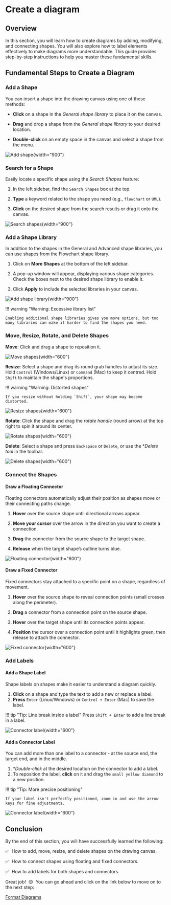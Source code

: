 # Create a diagram

## Overview

In this section, you will learn how to create diagrams by adding, modifying, and connecting shapes. You will also explore how to label elements effectively to make diagrams more understandable. This guide provides step-by-step instructions to help you master these fundamental skills.    

## Fundamental Steps to Create a Diagram

### Add a Shape

You can insert a shape into the drawing canvas using one of these methods:

- **Click** on a shape in the *General shape library* to place it on the canvas.

- **Drag** and drop a shape from the *General shape library* to your desired location.

- **Double-click** on an empty space in the canvas and select a shape from the menu.

![Add shape](assets/create-diagrams/add-shape.gif "How to add a shape"){width="900"}

### Search for a Shape

Easily locate a specific shape using the *Search Shapes* feature:

1. In the left sidebar, find the `Search Shapes` box at the top.

2. **Type** a keyword related to the shape you need (e.g., `flowchart` or `UML`).

3. **Click** on the desired shape from the search results or drag it onto the canvas.

![Search shapes](assets/create-diagrams/search-shapes.gif "How to search for a shape"){width="900"}

### Add a Shape Library

In addition to the shapes in the General and Advanced shape libraries, you can use shapes from the Flowchart shape library.

1. Click on **More Shapes** at the bottom of the left sidebar.

2. A pop-up window will appear, displaying various shape categories. Check the boxes next to the desired shape library to enable it.

3. Click **Apply** to include the selected libraries in your canvas.

![Add shape library](assets/create-diagrams/add-shape-library.gif "How to add a shape library"){width="900"}

!!! warning "Warning: Excessive library list"

    Enabling additional shape libraries gives you more options, but too many libraries can make it harder to find the shapes you need.
    
### Move, Resize, Rotate, and Delete Shapes

**Move**: Click and drag a shape to reposition it.

![Move shapes](assets/create-diagrams/move-shape.gif "How to move a shape"){width="600"}

**Resize**: Select a shape and drag its round grab handles to adjust its size. Hold `Control` (Windows/Linux) or `Command` (Mac) to keep it centred. Hold `Shift` to maintain the shape's proportions.

!!! warning "Warning: Distorted shapes"

    If you resize without holding `Shift`, your shape may become distorted.

![Resize shapes](assets/create-diagrams/resize-shape.gif "How to resize a shape"){width="600"}

**Rotate**:  Click the shape and drag the *rotate handle* (round arrow) at the top right to spin it around its center.

![Rotate shapes](assets/create-diagrams/rotate-shape.gif "How to rotate a shape"){width="600"}

**Delete**: Select a shape and press `Backspace` or `Delete`, or use the **Delete tool* in the toolbar.

![Delete shapes](assets/create-diagrams/delete-shape.gif "How to delete a shape"){width="600"}

### Connect the Shapes

#### Draw a Floating Connector

Floating connectors automatically adjust their position as shapes move or their connecting paths change.

1. **Hover** over the source shape until directional arrows appear.

2. **Move your cursor** over the arrow in the direction you want to create a connection.

3. **Drag** the connector from the source shape to the target shape.

4. **Release** when the target shape’s outline turns blue.

![Floating connector](assets/create-diagrams/draw-floating-connector.gif "How to draw a floating connector"){width="600"}

#### Draw a Fixed Connector

Fixed connectors stay attached to a specific point on a shape, regardless of movement.

1. **Hover** over the source shape to reveal connection points (small crosses along the perimeter).

2. **Drag** a connector from a connection point on the source shape.

3. **Hover** over the target shape until its connection points appear.

4. **Position** the cursor over a connection point until it highlights green, then release to attach the connector.

![Fixed connector](assets/create-diagrams/draw-fixed-connector.gif "How to draw a fixed connector"){width="600"}

### Add Labels

#### Add a Shape Label

Shape labels on shapes make it easier to understand a diagram quickly.

1. **Click** on a shape and type the text to add a new or replace a label.
2. **Press** `Enter` (Linux/Windows) or `Control + Enter` (Mac) to save the label.

!!! tip "Tip: Line break inside a label"
    Press `Shift + Enter` to add a line break in a label.

![Connector label](assets/create-diagrams/add-shape-label.gif "How to add a shape label"){width="600"}

#### Add a Connector Label

You can add more than one label to a connector - at the source end, the target end, and in the middle.

1. **Double-click* at the desired location on the connector to add a label.
2. To reposition the label, **click** on it and drag the `small yellow diamond` to a new position.

!!! tip "Tip: More precise positioning"

    If your label isn't perfectly positioned, zoom in and use the arrow keys for fine adjustments.

![Connector label](assets/create-diagrams/add-connector-label.gif "How to add a connector label"){width="600"}

## Conclusion

By the end of this section, you will have successfully learned the following:

:white_check_mark:&nbsp; How to add, move, resize, and delete shapes on the drawing canvas.

:white_check_mark:&nbsp; How to connect shapes using floating and fixed connectors.

:white_check_mark:&nbsp; How to add labels for both shapes and connectors.

Great job! &nbsp;:blush:&nbsp; You can go ahead and click on the link below to move on to the next step:

[Format Diagrams](format-diagrams.md)